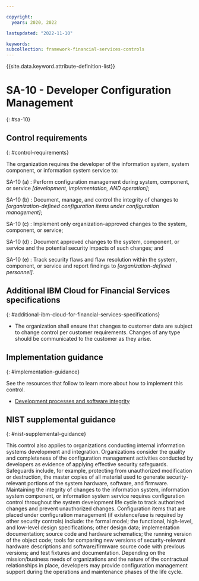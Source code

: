 ```yaml
---

copyright:
  years: 2020, 2022

lastupdated: "2022-11-10"

keywords: 
subcollection: framework-financial-services-controls
---
```


{{site.data.keyword.attribute-definition-list}}

               
# SA-10 - Developer Configuration Management
{: #sa-10}

## Control requirements
{: #control-requirements}

The organization requires the developer of the information system, system component, or information system service to:

SA-10 (a)
    : Perform configuration management during system, component, or service _[development, implementation, AND operation]_;

SA-10 (b)
    : Document, manage, and control the integrity of changes to _[organization-defined configuration items under configuration management]_;

SA-10 (c)
    : Implement only organization-approved changes to the system, component, or service;

SA-10 (d)
    : Document approved changes to the system, component, or service and the potential security impacts of such changes; and

SA-10 (e)
    : Track security flaws and flaw resolution within the system, component, or service and report findings to _[organization-defined personnel]_.

## Additional IBM Cloud for Financial Services specifications
{: #additional-ibm-cloud-for-financial-services-specifications}

- The organization shall ensure that changes to customer data are subject to change control per customer requirements.  Changes of any type should be communicated to the customer as they arise.

## Implementation guidance
{: #implementation-guidance}

See the resources that follow to learn more about how to implement this control.

- [Development processes and software integrity](/docs/framework-financial-services?topic=framework-financial-services-shared-development-processes)

## NIST supplemental guidance
{: #nist-supplemental-guidance}

This control also applies to organizations conducting internal information systems development and integration. Organizations consider the quality and completeness of the configuration management activities conducted by developers as evidence of applying effective security safeguards. Safeguards include, for example, protecting from unauthorized modification or destruction, the master copies of all material used to generate security-relevant portions of the system hardware, software, and firmware. Maintaining the integrity of changes to the information system, information system component, or information system service requires configuration control throughout the system development life cycle to track authorized changes and prevent unauthorized changes. Configuration items that are placed under configuration management (if existence/use is required by other security controls) include: the formal model; the functional, high-level, and low-level design specifications; other design data; implementation documentation; source code and hardware schematics; the running version of the object code; tools for comparing new versions of security-relevant hardware descriptions and software/firmware source code with previous versions; and test fixtures and documentation. Depending on the mission/business needs of organizations and the nature of the contractual relationships in place, developers may provide configuration management support during the operations and maintenance phases of the life cycle.





